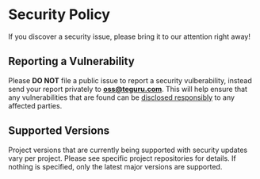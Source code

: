 # Security Policy

If you discover a security issue, please bring it to our attention right away!

## Reporting a Vulnerability

Please **DO NOT** file a public issue to report a security vulberability, instead send your report privately to **oss@teguru.com**. This will help ensure that any vulnerabilities that are found can be [disclosed responsibly](https://en.wikipedia.org/wiki/Responsible_disclosure) to any affected parties.

## Supported Versions

Project versions that are currently being supported with security updates vary per project. Please see specific project repositories for details. If nothing is specified, only the latest major versions are supported.
